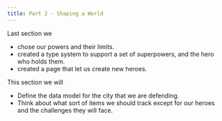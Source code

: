 ```yaml
---
title: Part 2 - Shaping a World
---
```


Last section we
 - chose our powers and their limits.
 - created a type system to support a set of superpowers, and the hero who holds them.
 - created a page that let us create new heroes.

This section we will

 - Define the data model for the city that we are defending.
 - Think about what sort of items we should track except for our heroes and the challenges they will face.
